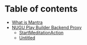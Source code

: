 # Table of contents

* [What is Mantra](README.md)
* [NUGU Play Builder Backend Proxy](nugu-play-builder-backend-proxy/README.md)
  * [StartMeditationAction](nugu-play-builder-backend-proxy/startmeditationaction-api.md)
  * [Untitled](nugu-play-builder-backend-proxy/untitled.md)

